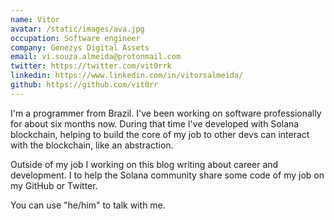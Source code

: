 ```yaml
---
name: Vitor
avatar: /static/images/ava.jpg
occupation: Software engineer
company: Genezys Digital Assets
email: vi.souza.almeida@protonmail.com
twitter: https://twitter.com/vit0rrk
linkedin: https://www.linkedin.com/in/vitorsalmeida/
github: https://github.com/vit0rr
---
```


I'm a programmer from Brazil. I've been working on software professionally for about six months now. During that time I've developed with Solana blockchain, helping to build the core of my job to other devs can interact with the blockchain, like an abstraction.

Outside of my job I working on this blog writing about career and development. I to help the Solana community share some code of my job on my GitHub or Twitter.

You can use "he/him" to talk with me.